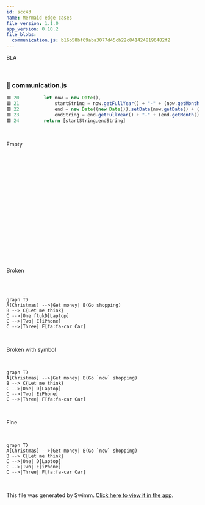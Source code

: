 ```yaml
---
id: scc43
name: Mermaid edge cases
file_version: 1.1.0
app_version: 0.10.2
file_blobs:
  communication.js: b16b58bf69aba3077d45cb22c8414248196482f2
---
```


BLA

<br/>


<!-- NOTE-swimm-snippet: the lines below link your snippet to Swimm -->
### 📄 communication.js
```javascript
🟩 20         let now = new Date(),
🟩 21             startString = now.getFullYear() + "-" + (now.getMonth() + 1) + "-" + (now.getDate()),
🟩 22             end = new Date((new Date()).setDate(now.getDate() + (range || 7))),
🟩 23             endString = end.getFullYear() + "-" + (end.getMonth() + 1) + "-" + (end.getDate());
🟩 24         return [startString,endString]
```

<br/>

Empty

<br/>

<!--MERMAID {width:100}-->
```mermaid

















```
<!--MCONTENT {content: <br/>

<br/>

<br/>

<br/>

<br/>

<br/>

<br/>

<br/>

<br/>} --->

<br/>

Broken

<br/>

<br/>

<!--MERMAID {width:100}-->
```mermaid
graph TD
A[Christmas] -->|Get money| B(Go shopping)
B --> C{Let me think}
C -->|One ftukD[Laptop]
C -->|Two| E[iPhone]
C -->|Three| F[fa:fa-car Car]
```
<!--MCONTENT {content: graph TD<br/>
A\[Christmas\] \-\-\>|Get money| B(Go shopping)<br/>
B \-\-\> C{Let me think}<br/>
C \-\-\>|One ftukD\[Laptop\]<br/>
C \-\-\>|Two| E\[iPhone\]<br/>
C \-\-\>|Three| F\[fa:fa-car Car\]<br/>} --->

<br/>

Broken with symbol

<br/>

<!--MERMAID {width:100}-->
```mermaid
graph TD
A[Christmas] -->|Get money| B(Go `now` shopping)
B --> C{Let me think}
C -->|One| D[Laptop]
C -->|Two| EiPhone]
C -->|Three| F[fa:fa-car Car]
```
<!--MCONTENT {content: graph TD<br/>
A\[Christmas\] \-\-\>|Get money| B(Go `now`<swm-token data-swm-token=":communication.js:20:3:3:`    let now = new Date(),`"/> shopping)<br/>
B \-\-\> C{Let me think}<br/>
C \-\-\>|One| D\[Laptop\]<br/>
C \-\-\>|Two| EiPhone\]<br/>
C \-\-\>|Three| F\[fa:fa-car Car\]<br/>} --->

<br/>

Fine

<br/>

<!--MERMAID {width:100}-->
```mermaid
graph TD
A[Christmas] -->|Get money| B(Go `now` shopping)
B --> C{Let me think}
C -->|One| D[Laptop]
C -->|Two| E[iPhone]
C -->|Three| F[fa:fa-car Car]
```
<!--MCONTENT {content: graph TD<br/>
A\[Christmas\] \-\-\>|Get money| B(Go `now`<swm-token data-swm-token=":communication.js:20:3:3:`    let now = new Date(),`"/> shopping)<br/>
B \-\-\> C{Let me think}<br/>
C \-\-\>|One| D\[Laptop\]<br/>
C \-\-\>|Two| E\[iPhone\]<br/>
C \-\-\>|Three| F\[fa:fa-car Car\]<br/>} --->

<br/>

This file was generated by Swimm. [Click here to view it in the app](http://localhost:5001/repos/ls4DA2fLasmQuEbT4ipw/docs/scc43).